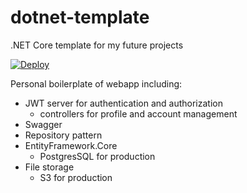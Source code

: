 # dotnet-template

.NET Core template for my future projects

[![Deploy](https://www.herokucdn.com/deploy/button.svg)](https://heroku.com/deploy)

Personal boilerplate of webapp including:
- JWT server for authentication and authorization
  - controllers for profile and account management
- Swagger
- Repository pattern
- EntityFramework.Core
  - PostgresSQL for production
- File storage
  - S3 for production 
